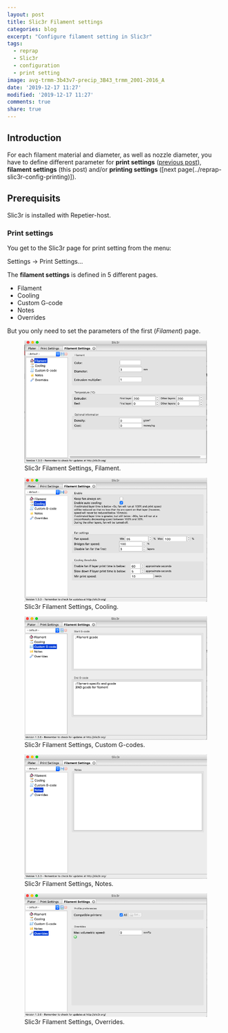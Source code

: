 ```yaml
---
layout: post
title: Slic3r Filament settings
categories: blog
excerpt: "Configure filament setting in Slic3r"
tags:
  - reprap
  - Slic3r
  - configuration
  - print setting
image: avg-trmm-3b43v7-precip_3B43_trmm_2001-2016_A
date: '2019-12-17 11:27'
modified: '2019-12-17 11:27'
comments: true
share: true
---
```


## Introduction

For each filament material and diameter, as well as nozzle diameter, you have to define different parameter for __print settings__ ([previous post](../reprap-slic3r-config-print)), __filament settings__ (this post) and/or __printing settings__ ([next page(../reprap-slic3r-config-printing)]).

## Prerequisits

<span class='app'>Slic3r</span> is installed with <span class='app'>Repetier-host</span>.

### Print settings

You get to the <span class='app'>Slic3r</span> page for print setting from the menu:

<span class='menu'>Settings -> Print Settings... </span>

The __filament settings__ is defined in 5 different pages.

- Filament
- Cooling
- Custom G-code
- Notes
- Overrides

But you only need to set the parameters of the first (_Filament_) page.

<figure>
<img src="../../images/slic2r-filament-settings-01.png">
<figcaption> Slic3r Filament Settings, Filament.</figcaption>
</figure>

<figure>
<img src="../../images/slic2r-filament-settings-02.png">
<figcaption> Slic3r Filament Settings, Cooling.</figcaption>
</figure>

<figure>
<img src="../../images/slic2r-filament-settings-03.png">
<figcaption> Slic3r Filament Settings, Custom G-codes.</figcaption>
</figure>

<figure>
<img src="../../images/slic2r-filament-settings-04.png">
<figcaption> Slic3r Filament Settings, Notes.</figcaption>
</figure>

<figure>
<img src="../../images/slic2r-filament-settings-05.png">
<figcaption> Slic3r Filament Settings, Overrides.</figcaption>
</figure>

